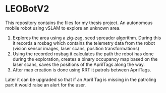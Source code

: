 # LEOBotV2
This repository contains the files for my thesis project. An autonomous mobile robot using vSLAM to explore an unknown area. 

1. Explores the area using a zig-zag, seed spreader algorithm. During this it records a rosbag which contains the telemetry data from the robot (vision sensor images, laser scans, position transformations)
2. Using the recorded rosbag it calculates the path the robot has done during the exploration, creates a binary occupancy map based on the laser scans, saves the positions of the AprilTags along the way.
3. After map creation is done using RRT it patrols between AprilTags.

Later it can be upgraded so that if an April Tag is missing in the patroling part it would raise an alert for the user.
